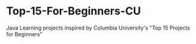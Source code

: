 # Top-15-For-Beginners-CU
Java Learning projects inspired by Columbia University's "Top 15 Projects for Beginners"
